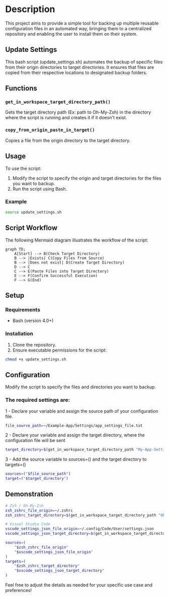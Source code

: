 # Description

This project aims to provide a simple tool for backing up multiple reusable configuration files in an 
automated way, bringing them to a centralized repository and enabling the user to install them on their system.

## Update Settings

This bash script (update_settings.sh) automates the backup of specific files from their origin directories to target directories.
It ensures that files are copied from their respective locations to designated backup folders.

## Functions

### `get_in_workspace_target_directory_path()`

Gets the target directory path (Ex: path to Oh-My-Zsh) 
in the directory where the script is running and creates it if it doesn't exist.

### `copy_from_origin_paste_in_target()`

Copies a file from the origin directory to the target directory.

## Usage

To use the script:

1. Modify the script to specify the origin and target directories for the files you want to backup.
2. Run the script using Bash.

### Example

```bash
source update_settings.sh
```

## Script Workflow 

The following Mermaid diagram illustrates the workflow of the script:

```mermaid
graph TD;
    A[Start] --> B(Check Target Directory)
    B --> |Exists| C(Copy Files from Source)
    B --> |Does not exist| D(Create Target Directory)
    D --> C
    C --> E(Paste Files into Target Directory)
    E --> F(Confirm Successful Execution)
    F --> G(End)
```

## Setup

### Requirements

- Bash (version 4.0+)

### Installation

1. Clone the repository.
2. Ensure executable permissions for the script:

```bash
chmod +x update_settings.sh
```

## Configuration

Modify the script to specify the files and directories you want to backup.

### The required settings are:

1 - Declare your variable and assign the source path of your configuration file.

```bash
file_source_path=~/Example-App/Settings/app_settings_file.txt
```

2 - Declare your variable and assign the target directory, where the configuration file will be sent

```bash
target_directory=$(get_in_workspace_target_directory_path "My-App-Settings-Folder")
```

3 - Add the source variable to sources=() and the target directory to targets=()

```bash
sources=("$file_source_path")
target=("$target_directory")
```

## Demonstration


```bash
# Zsh / Oh-My-Zsh
zsh_zshrc_file_origin=~/.zshrc
zsh_zshrc_target_directory=$(get_in_workspace_target_directory_path "Oh-My-Zsh")

# Visual Studio Code
vscode_settings_json_file_origin=~/.config/Code/User/settings.json
vscode_settings_json_target_directory=$(get_in_workspace_target_directory_path "Visual-Studio-Code")

sources=( 
    "$zsh_zshrc_file_origin" 
    "$vscode_settings_json_file_origin"
)
targets=(
	"$zsh_zshrc_target_directory"
	"$vscode_settings_json_target_directory"
)
```

Feel free to adjust the details as needed for your specific use case and preferences!

